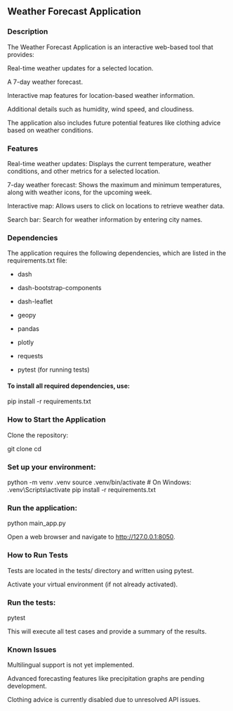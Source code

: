 ## Weather Forecast Application

### Description

The Weather Forecast Application is an interactive web-based tool that provides:

Real-time weather updates for a selected location.

A 7-day weather forecast.

Interactive map features for location-based weather information.

Additional details such as humidity, wind speed, and cloudiness.

The application also includes future potential features like clothing advice based on weather conditions.

### Features

Real-time weather updates: Displays the current temperature, weather conditions, and other metrics for a selected location.

7-day weather forecast: Shows the maximum and minimum temperatures, along with weather icons, for the upcoming week.

Interactive map: Allows users to click on locations to retrieve weather data.

Search bar: Search for weather information by entering city names.

### Dependencies

The application requires the following dependencies, which are listed in the requirements.txt file:

- dash

- dash-bootstrap-components

- dash-leaflet

- geopy

- pandas

- plotly

- requests

- pytest (for running tests)

#### To install all required dependencies, use:

pip install -r requirements.txt

### How to Start the Application

Clone the repository:

git clone <repository-url>
cd <repository-directory>

### Set up your environment:

python -m venv .venv
source .venv/bin/activate   # On Windows: .venv\Scripts\activate
pip install -r requirements.txt

### Run the application:

python main_app.py

Open a web browser and navigate to http://127.0.0.1:8050.

### How to Run Tests

Tests are located in the tests/ directory and written using pytest.

Activate your virtual environment (if not already activated).

### Run the tests:

pytest

This will execute all test cases and provide a summary of the results.

### Known Issues

Multilingual support is not yet implemented.

Advanced forecasting features like precipitation graphs are pending development.

Clothing advice is currently disabled due to unresolved API issues.